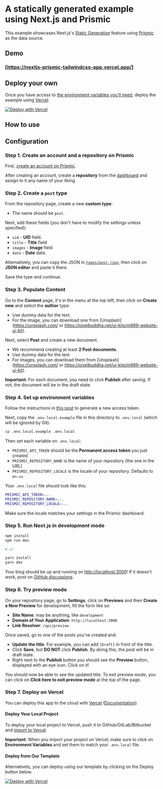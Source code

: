 # A statically generated example using Next.js and Prismic

This example showcases Next.js's [Static Generation](https://nextjs.org/docs/basic-features/pages) feature using [Prismic](https://prismic.io/) as the data source.

## Demo

### [https://nextjs-prismic-tailwindcss-app.vercel.app/]

## Deploy your own

Once you have access to [the environment variables you'll need](#step-5-set-up-environment-variables), deploy the example using [Vercel](https://vercel.com):

[![Deploy with Vercel](https://vercel.com/button)](https://vercel.com)


## How to use

## Configuration

### Step 1. Create an account and a repository on Prismic

First, [create an account on Prismic](https://prismic.io/).

After creating an account, create a **repository** from the [dashboard](https://prismic.io/dashboard/) and assign to it any name of your liking.

### Step 2. Create a `post` type

From the repository page, create a new **custom type**:

- The name should be `post`.

Next, add these fields (you don't have to modify the settings unless specified):
- `uid` - **UID** field.
- `title` - **Title** field
- `images` - **Image** field
- `date` - **Date** date.

Alternatively, you can copy the JSON in [`types/post.json`](types/post.json), then click on **JSON editor** and paste it there.

Save the type and continue.

### Step 3. Populate Content

Go to the **Content** page, it's in the menu at the top left, then click on **Create new** and select the **author** type:

- Use dummy data for the text.
- For the image, you can download one from [Unsplash] (https://unsplash.com/ or https://pixelbuddha.net/ui-kits/m989-website-ui-kit).

Next, select **Post** and create a new document.

- We recommend creating at least **2 Post documents**.
- Use dummy data for the text.
- For images, you can download them from [Unsplash](https://unsplash.com/  or https://pixelbuddha.net/ui-kits/m989-website-ui-kit).

**Important:** For each document, you need to click **Publish** after saving. If not, the document will be in the draft state.

### Step 4. Set up environment variables

Follow the instructions in [this post](https://intercom.help/prismicio/en/articles/1036153-generating-an-access-token) to generate a new access token.

Next, copy the `.env.local.example` file in this directory to `.env.local` (which will be ignored by Git):

```bash
cp .env.local.example .env.local
```

Then set each variable on `.env.local`:

- `PRISMIC_API_TOKEN` should be the **Permanent access token** you just created
- `PRISMIC_REPOSITORY_NAME` is the name of your repository (the one in the URL)
- `PRISMIC_REPOSITORY_LOCALE` is the locale of your repository. Defaults to `en-us`

Your `.env.local` file should look like this:

```bash
PRISMIC_API_TOKEN=...
PRISMIC_REPOSITORY_NAME=...
PRISMIC_REPOSITORY_LOCALE=...
```

Make sure the locale matches your settings in the Prismic dashboard.

### Step 5. Run Next.js in development mode

```bash
npm install
npm run dev

# or

yarn install
yarn dev
```

Your blog should be up and running on [http://localhost:3000](http://localhost:3000)! If it doesn't work, post on [GitHub discussions](https://github.com/vercel/next.js/discussions).

### Step 6. Try preview mode

On your repository page, go to **Settings**, click on **Previews** and then **Create a New Preview** for development, fill the form like so:

- **Site Name**: may be anything, like `development`
- **Domain of Your Application**: `http://localhost:3000`
- **Link Resolver**: `/api/preview`

Once saved, go to one of the posts you've created and:

- **Update the title**. For example, you can add `[Draft]` in front of the title.
- Click **Save**, but **DO NOT** click **Publish**. By doing this, the post will be in draft state.
- Right next to the **Publish** button you should see the **Preview** button, displayed with an eye icon. Click on it!

You should now be able to see the updated title. To exit preview mode, you can click on **Click here to exit preview mode** at the top of the page.

### Step 7. Deploy on Vercel

You can deploy this app to the cloud with [Vercel](https://vercel.com?) ([Documentation](https://nextjs.org/docs/deployment)).

#### Deploy Your Local Project

To deploy your local project to Vercel, push it to GitHub/GitLab/Bitbucket and [import to Vercel](https://vercel.com/).

**Important**: When you import your project on Vercel, make sure to click on **Environment Variables** and set them to match your `.env.local` file.

#### Deploy from Our Template

Alternatively, you can deploy using our template by clicking on the Deploy button below.

[![Deploy with Vercel](https://vercel.com/button)](https://vercel.com/import/git)
